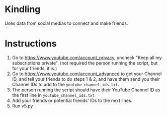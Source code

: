 # Kindling
Uses data from social medias to connect and make friends.

# Instructions
1. Go to https://www.youtube.com/account_privacy, uncheck "Keep all my subscriptions private". (not required the person running the script, but for your friends, it is.)
2. Go to https://www.youtube.com/account_advanced to get your Channel ID, and tell your friends to do steps 1 & 2, and have them send you their Channel IDs to add to the `youtube_channel_ids.txt`.
3. The person running the script should have their YouTube Channel ID as the first line in `youtube_channel_ids.txt`
4. Add your friends or potential friends' IDs to the next lines.
5. Run v5.py
